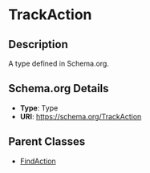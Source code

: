 # TrackAction

## Description
A type defined in Schema.org.

## Schema.org Details
- **Type**: Type
- **URI**: https://schema.org/TrackAction

## Parent Classes
- [FindAction](../FindAction.md)

